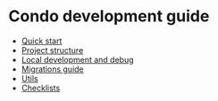 Condo development guide
=====

* [Quick start](./docs/quick-start.md)
* [Project structure](./docs/project-structure.md)
* [Local development and debug](./docs/development.md) 
* [Migrations guide](./docs/migrations.md)
* [Utils](./docs/utils)
* [Checklists](./docs/checklists)